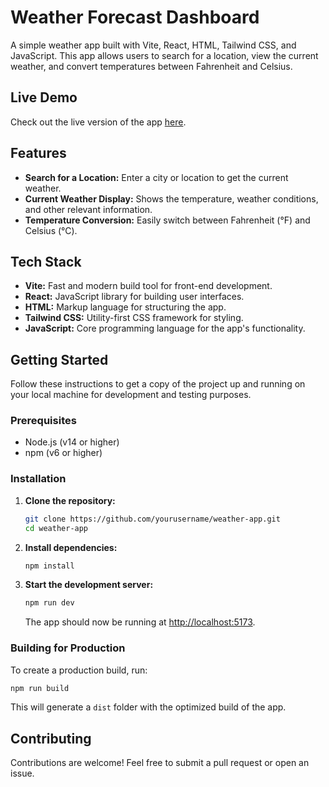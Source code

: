 # Weather Forecast Dashboard

A simple weather app built with Vite, React, HTML, Tailwind CSS, and JavaScript. This app allows users to search for a location, view the current weather, and convert temperatures between Fahrenheit and Celsius.

## Live Demo

Check out the live version of the app [here](https://task-no3-weather-forecast-dashboard-9lcu32hve.vercel.app/).

## Features

- **Search for a Location:** Enter a city or location to get the current weather.
- **Current Weather Display:** Shows the temperature, weather conditions, and other relevant information.
- **Temperature Conversion:** Easily switch between Fahrenheit (°F) and Celsius (°C).

## Tech Stack

- **Vite:** Fast and modern build tool for front-end development.
- **React:** JavaScript library for building user interfaces.
- **HTML:** Markup language for structuring the app.
- **Tailwind CSS:** Utility-first CSS framework for styling.
- **JavaScript:** Core programming language for the app's functionality.

## Getting Started

Follow these instructions to get a copy of the project up and running on your local machine for development and testing purposes.

### Prerequisites

- Node.js (v14 or higher)
- npm (v6 or higher)

### Installation

1. **Clone the repository:**

   ```bash
   git clone https://github.com/yourusername/weather-app.git
   cd weather-app
   ```

2. **Install dependencies:**

   ```bash
   npm install
   ```

3. **Start the development server:**

   ```bash
   npm run dev
   ```

   The app should now be running at [http://localhost:5173](http://localhost:5173).

### Building for Production

To create a production build, run:

```bash
npm run build
```

This will generate a `dist` folder with the optimized build of the app.

## Contributing

Contributions are welcome! Feel free to submit a pull request or open an issue.
